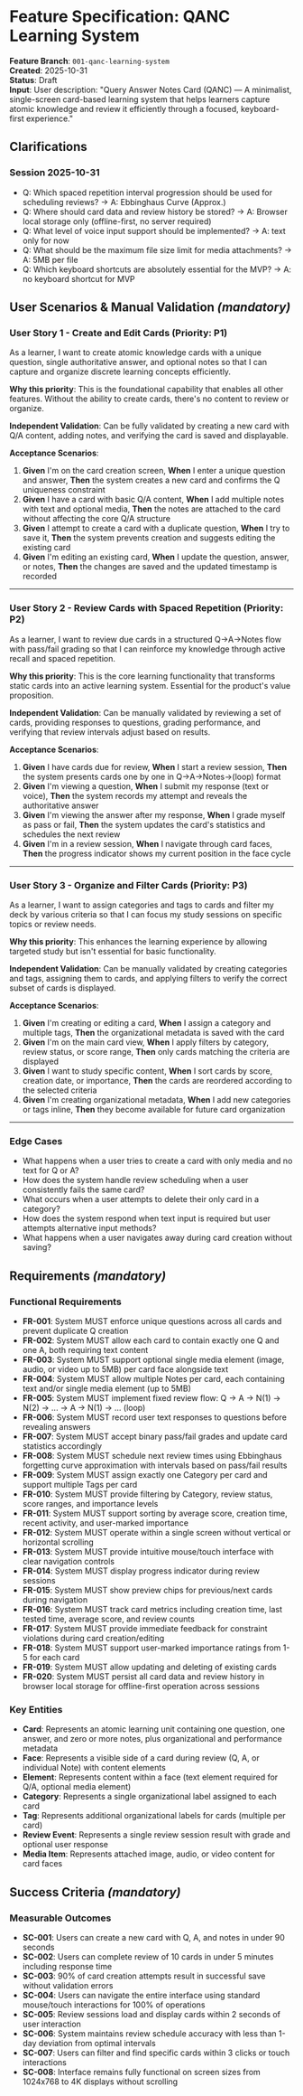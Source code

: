 # Feature Specification: QANC Learning System

**Feature Branch**: `001-qanc-learning-system`  
**Created**: 2025-10-31  
**Status**: Draft  
**Input**: User description: "Query Answer Notes Card (QANC) — A minimalist, single-screen card-based learning system that helps learners capture atomic knowledge and review it efficiently through a focused, keyboard-first experience."

## Clarifications

### Session 2025-10-31

- Q: Which spaced repetition interval progression should be used for scheduling reviews? → A: Ebbinghaus Curve (Approx.)
- Q: Where should card data and review history be stored? → A: Browser local storage only (offline-first, no server required)
- Q: What level of voice input support should be implemented? → A: text only for now
- Q: What should be the maximum file size limit for media attachments? → A: 5MB per file
- Q: Which keyboard shortcuts are absolutely essential for the MVP? → A: no keyboard shortcut for MVP

## User Scenarios & Manual Validation *(mandatory)*

### User Story 1 - Create and Edit Cards (Priority: P1)

As a learner, I want to create atomic knowledge cards with a unique question, single authoritative answer, and optional notes so that I can capture and organize discrete learning concepts efficiently.

**Why this priority**: This is the foundational capability that enables all other features. Without the ability to create cards, there's no content to review or organize.

**Independent Validation**: Can be fully validated by creating a new card with Q/A content, adding notes, and verifying the card is saved and displayable.

**Acceptance Scenarios**:

1. **Given** I'm on the card creation screen, **When** I enter a unique question and answer, **Then** the system creates a new card and confirms the Q uniqueness constraint
2. **Given** I have a card with basic Q/A content, **When** I add multiple notes with text and optional media, **Then** the notes are attached to the card without affecting the core Q/A structure
3. **Given** I attempt to create a card with a duplicate question, **When** I try to save it, **Then** the system prevents creation and suggests editing the existing card
4. **Given** I'm editing an existing card, **When** I update the question, answer, or notes, **Then** the changes are saved and the updated timestamp is recorded

---

### User Story 2 - Review Cards with Spaced Repetition (Priority: P2)

As a learner, I want to review due cards in a structured Q→A→Notes flow with pass/fail grading so that I can reinforce my knowledge through active recall and spaced repetition.

**Why this priority**: This is the core learning functionality that transforms static cards into an active learning system. Essential for the product's value proposition.

**Independent Validation**: Can be manually validated by reviewing a set of cards, providing responses to questions, grading performance, and verifying that review intervals adjust based on results.

**Acceptance Scenarios**:

1. **Given** I have cards due for review, **When** I start a review session, **Then** the system presents cards one by one in Q→A→Notes→(loop) format
2. **Given** I'm viewing a question, **When** I submit my response (text or voice), **Then** the system records my attempt and reveals the authoritative answer
3. **Given** I'm viewing the answer after my response, **When** I grade myself as pass or fail, **Then** the system updates the card's statistics and schedules the next review
4. **Given** I'm in a review session, **When** I navigate through card faces, **Then** the progress indicator shows my current position in the face cycle

---

### User Story 3 - Organize and Filter Cards (Priority: P3)

As a learner, I want to assign categories and tags to cards and filter my deck by various criteria so that I can focus my study sessions on specific topics or review needs.

**Why this priority**: This enhances the learning experience by allowing targeted study but isn't essential for basic functionality.

**Independent Validation**: Can be manually validated by creating categories and tags, assigning them to cards, and applying filters to verify the correct subset of cards is displayed.

**Acceptance Scenarios**:

1. **Given** I'm creating or editing a card, **When** I assign a category and multiple tags, **Then** the organizational metadata is saved with the card
2. **Given** I'm on the main card view, **When** I apply filters by category, review status, or score range, **Then** only cards matching the criteria are displayed
3. **Given** I want to study specific content, **When** I sort cards by score, creation date, or importance, **Then** the cards are reordered according to the selected criteria
4. **Given** I'm creating organizational metadata, **When** I add new categories or tags inline, **Then** they become available for future card organization

---

### Edge Cases

- What happens when a user tries to create a card with only media and no text for Q or A?
- How does the system handle review scheduling when a user consistently fails the same card?
- What occurs when a user attempts to delete their only card in a category?
- How does the system respond when text input is required but user attempts alternative input methods?
- What happens when a user navigates away during card creation without saving?

## Requirements *(mandatory)*

### Functional Requirements

- **FR-001**: System MUST enforce unique questions across all cards and prevent duplicate Q creation
- **FR-002**: System MUST allow each card to contain exactly one Q and one A, both requiring text content
- **FR-003**: System MUST support optional single media element (image, audio, or video up to 5MB) per card face alongside text
- **FR-004**: System MUST allow multiple Notes per card, each containing text and/or single media element (up to 5MB)
- **FR-005**: System MUST implement fixed review flow: Q → A → N(1) → N(2) → ... → A → N(1) → ... (loop)
- **FR-006**: System MUST record user text responses to questions before revealing answers
- **FR-007**: System MUST accept binary pass/fail grades and update card statistics accordingly
- **FR-008**: System MUST schedule next review times using Ebbinghaus forgetting curve approximation with intervals based on pass/fail results
- **FR-009**: System MUST assign exactly one Category per card and support multiple Tags per card
- **FR-010**: System MUST provide filtering by Category, review status, score ranges, and importance levels
- **FR-011**: System MUST support sorting by average score, creation time, recent activity, and user-marked importance
- **FR-012**: System MUST operate within a single screen without vertical or horizontal scrolling
- **FR-013**: System MUST provide intuitive mouse/touch interface with clear navigation controls
- **FR-014**: System MUST display progress indicator during review sessions
- **FR-015**: System MUST show preview chips for previous/next cards during navigation
- **FR-016**: System MUST track card metrics including creation time, last tested time, average score, and review counts
- **FR-017**: System MUST provide immediate feedback for constraint violations during card creation/editing
- **FR-018**: System MUST support user-marked importance ratings from 1-5 for each card
- **FR-019**: System MUST allow updating and deleting of existing cards
- **FR-020**: System MUST persist all card data and review history in browser local storage for offline-first operation across sessions

### Key Entities

- **Card**: Represents an atomic learning unit containing one question, one answer, and zero or more notes, plus organizational and performance metadata
- **Face**: Represents a visible side of a card during review (Q, A, or individual Note) with content elements
- **Element**: Represents content within a face (text element required for Q/A, optional media element)
- **Category**: Represents a single organizational label assigned to each card
- **Tag**: Represents additional organizational labels for cards (multiple per card)
- **Review Event**: Represents a single review session result with grade and optional user response
- **Media Item**: Represents attached image, audio, or video content for card faces

## Success Criteria *(mandatory)*

### Measurable Outcomes

- **SC-001**: Users can create a new card with Q, A, and notes in under 90 seconds
- **SC-002**: Users can complete review of 10 cards in under 5 minutes including response time
- **SC-003**: 90% of card creation attempts result in successful save without validation errors
- **SC-004**: Users can navigate the entire interface using standard mouse/touch interactions for 100% of operations
- **SC-005**: Review sessions load and display cards within 2 seconds of user interaction
- **SC-006**: System maintains review schedule accuracy with less than 1-day deviation from optimal intervals
- **SC-007**: Users can filter and find specific cards within 3 clicks or touch interactions
- **SC-008**: Interface remains fully functional on screen sizes from 1024x768 to 4K displays without scrolling
